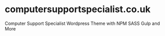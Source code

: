 # computersupportspecialist.co.uk
Computer Support Specialist Wordpress Theme with NPM SASS Gulp and More
